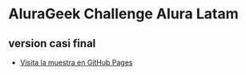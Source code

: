 # AluraGeek Challenge Alura Latam

## version casi final

- [Visita la muestra en GitHub Pages](https://ov3rst.github.io/AluraGeek/)
